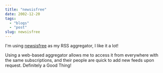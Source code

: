 ```yaml
---
title: "newsisfree"
date: 2002-12-20
tags: 
  - "blogs"
  - "post"
slug: newsisfree
---
```


I'm using [newsisfree](http://www.newsisfree.com) as my RSS aggregator, I like it a lot!

Using a web-based aggregator allows me to access it from everywhere with the same subscriptions, and their people are quick to add new feeds upon request. Definitely a Good Thing!
